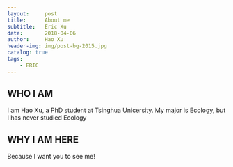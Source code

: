 ```yaml
---
layout:     post
title:      About me
subtitle:   Eric Xu
date:       2018-04-06
author:     Hao Xu
header-img: img/post-bg-2015.jpg
catalog: true
tags:
    - ERIC
---
```






## WHO I AM
   I am Hao Xu, a PhD student at Tsinghua Unicersity. My major is Ecology, but I has never studied Ecology
   
## WHY I AM HERE
   Because I want you to see me!

